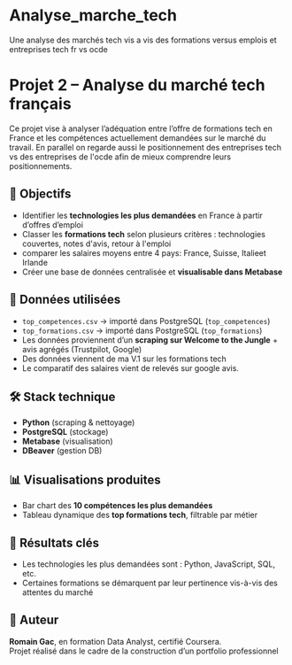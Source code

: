 # Analyse_marche_tech
Une analyse des marchés tech vis a vis des formations versus emplois et entreprises tech fr vs ocde

# Projet 2 – Analyse du marché tech français

Ce projet vise à analyser l’adéquation entre l’offre de formations tech en France et les compétences actuellement demandées sur le marché du travail. En parallel on regarde aussi le positionnement des entreprises tech vs des entreprises de l'ocde afin de mieux comprendre leurs positionnements.

## 🎯 Objectifs

- Identifier les **technologies les plus demandées** en France à partir d’offres d’emploi
- Classer les **formations tech** selon plusieurs critères : technologies couvertes, notes d'avis, retour à l'emploi
- comparer les salaires moyens entre 4 pays: France, Suisse, Italieet Irlande
- Créer une base de données centralisée et **visualisable dans Metabase**

## 📁 Données utilisées

- `top_competences.csv` → importé dans PostgreSQL (`top_competences`)
- `top_formations.csv` → importé dans PostgreSQL (`top_formations`)
- Les données proviennent d’un **scraping sur Welcome to the Jungle** + avis agrégés (Trustpilot, Google)
- Des données viennent de ma V.1 sur les formations tech
- Le comparatif des salaires vient de relevés sur google avis.

## 🛠️ Stack technique

- **Python** (scraping & nettoyage)
- **PostgreSQL** (stockage)
- **Metabase** (visualisation)
- **DBeaver** (gestion DB)

## 📊 Visualisations produites

- Bar chart des **10 compétences les plus demandées**
- Tableau dynamique des **top formations tech**, filtrable par métier

## 📌 Résultats clés

- Les technologies les plus demandées sont : Python, JavaScript, SQL, etc.
- Certaines formations se démarquent par leur pertinence vis-à-vis des attentes du marché

## 👤 Auteur

**Romain Gac**, en formation Data Analyst, certifié Coursera.  
Projet réalisé dans le cadre de la construction d’un portfolio professionnel
